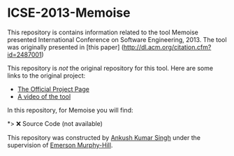# ICSE-2013-Memoise
This repository is contains information related to the tool Memoise presented International Conference on Software Engineering, 2013. The tool was originally presented in [this paper] (http://dl.acm.org/citation.cfm?id=2487001)

This repository is *not* the original repository for this tool. Here are some links to the original project:

  * [The Official Project Page](http://cs.txstate.edu/~g_y10/memoise)
  * [A video of the tool](https://www.youtube.com/watch?v=ppfYOB0Z2vY)

In this repository, for Memoise you will find:

  *> :x: Source Code (not available)</li>

This repository was constructed by [Ankush Kumar Singh](https://github.com/asingh21) under the supervision of [Emerson Murphy-Hill](https://github.com/CaptainEmerson).
